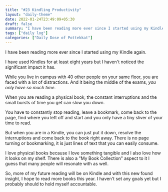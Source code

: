 ```yaml
---
title: "#23 Kindling Productivity"
layout: "daily-theme"
date: 2022-01-24T23:49:09+05:30
draft: false
summary: "I have been reading more ever since I started using my Kindle again."
tags: ["daily log"]
categories: ["Daily Dose of Pottekkat"]
---
```


I have been reading more ever since I started using my Kindle again.

I have used Kindles for at least eight years but I haven't noticed the significant impact it has.

While you live in campus with 40 other people on your same floor, you are faced with a lot of distractions. And it being the middle of the exams, _you only have so much time_.

When you are reading a physical book, the constant interruptions and the small bursts of time you get can slow you down.

You have to constantly stop reading, leave a bookmark, come back to the page, find where you left off and start and you only have a tiny sliver of your time to read.

But when you are in a Kindle, you can just put it down, resolve the interruptions and come back to the book right away. There is no page turning or bookmarking, it is just lines of text that you can easily consume.

I love physical books because I love something tangible and I also love how it looks on my shelf. There is also a "My Book Collection" aspect to it I guess that many people will resonate with as well.

So, more of my future reading will be on Kindle and with this new found insight, I hope to read more books this year. I haven't set any goals yet but I probably should to hold myself accountable.
